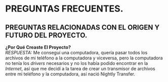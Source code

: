 # PREGUNTAS FRECUENTES.

## PREGUNTAS RELACIONADAS CON EL ORIGEN Y FUTURO DEL PROYECTO.

**¿Por Qué Creaste El Proyecto?**  
*RESPUESTA:* Me conseguí una computadora, quería pasar todos los archivos
de mi teléfono a la computadora y viceversa, pero la computadora no tenía los
*drivers* necesarios y no los había podido encontrar en la *Internet*, así 
que me decidí a la tarea de crear un transmisor de archivos entre mi teléfono
y la computadora, así nació Nightly Transfer.
